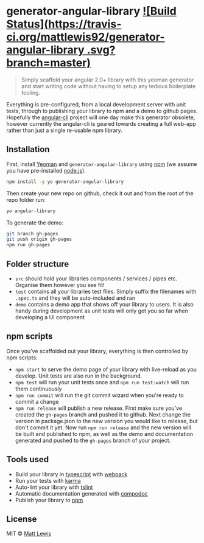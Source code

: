 # generator-angular-library [![Build Status](https://travis-ci.org/mattlewis92/generator-angular-library .svg?branch=master)](https://travis-ci.org/mattlewis92/generator-angular-library )
>Simply scaffold your angular 2.0+ library with this yeoman generator and start writing code without having to setup any tedious boilerplate tooling. 

Everything is pre-configured, from a local development server with unit tests, through to publishing your library to npm and a demo to github pages. Hopefully the [angular-cli](https://cli.angular.io/) project will one day make this generator obsolete, however currently the angular-cli is geared towards creating a full web-app rather than just a single re-usable npm library.

## Installation

First, install [Yeoman](http://yeoman.io) and `generator-angular-library` using [npm](https://www.npmjs.com/) (we assume you have pre-installed [node.js](https://nodejs.org/)).

```bash
npm install -g yo generator-angular-library
```

Then create your new repo on github, check it out and from the root of the repo folder run:

```bash
yo angular-library
```

To generate the demo:
```bash
git branch gh-pages
git push origin gh-pages
npm run gh-pages
```

## Folder structure
* `src` should hold your libraries components / services / pipes etc. Organise them however you see fit!
* `test` contains all your libraries test files. Simply suffix the filenames with `.spec.ts` and they will be auto-included and ran
* `demo` contains a demo app that shows off your library to users. It is also handy during development as unit tests will only get you so far when developing a UI component

## npm scripts

Once you've scaffolded out your library, everything is then controlled by npm scripts:
* `npm start` to serve the demo page of your library with live-reload as you develop. Unit tests are also run in the background.
* `npm test` will run your unit tests once and `npm run test:watch` will run them continuously
* `npm run commit` will run the git commit wizard when you're ready to commit a change
* `npm run release` will publish a new release. First make sure you've created the `gh-pages` branch and pushed it to github. Next change the version in package.json to the new version you would like to release, but don't commit it yet. Now run `npm run release` and the new version will be built and published to npm, as well as the demo and documentation generated and pushed to the `gh-pages` branch of your project.

## Tools used

* Build your library in [typescript](https://www.typescriptlang.org/) with [webpack](https://webpack.github.io/)
* Run your tests with [karma](http://karma-runner.github.io/)
* Auto-lint your library with [tslint](https://palantir.github.io/tslint/)
* Automatic documentation generated with [compodoc](https://compodoc.github.io/compodoc/)
* Publish your library to [npm](https://www.npmjs.com/)

## License

MIT © [Matt Lewis](https://mattlewis.me)
